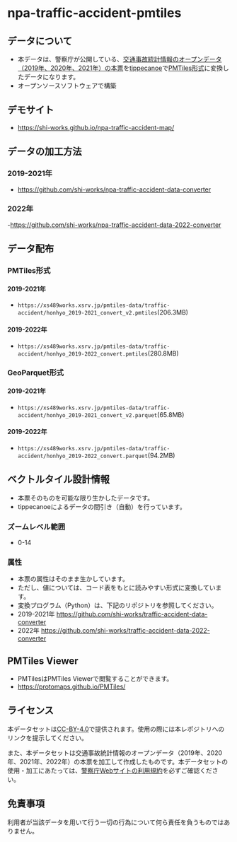 # npa-traffic-accident-pmtiles
## データについて
- 本データは、警察庁が公開している、[交通事故統計情報のオープンデータ（2019年、2020年、2021年）の本票](https://www.npa.go.jp/publications/statistics/koutsuu/opendata/index_opendata.html)を[tippecanoe](https://github.com/felt/tippecanoe)で[PMTiles形式](https://github.com/protomaps/PMTiles)に変換したデータになります。
- オープンソースソフトウェアで構築

## デモサイト
- https://shi-works.github.io/npa-traffic-accident-map/

## データの加工方法
### 2019-2021年
- https://github.com/shi-works/npa-traffic-accident-data-converter
### 2022年
-https://github.com/shi-works/npa-traffic-accident-data-2022-converter

## データ配布
### PMTiles形式
#### 2019-2021年
- `https://xs489works.xsrv.jp/pmtiles-data/traffic-accident/honhyo_2019-2021_convert_v2.pmtiles`(206.3MB)
#### 2019-2022年
- `https://xs489works.xsrv.jp/pmtiles-data/traffic-accident/honhyo_2019-2022_convert.pmtiles`(280.8MB)
### GeoParquet形式
#### 2019-2021年
- `https://xs489works.xsrv.jp/pmtiles-data/traffic-accident/honhyo_2019-2021_convert_v2.parquet`(65.8MB)
#### 2019-2022年
- `https://xs489works.xsrv.jp/pmtiles-data/traffic-accident/honhyo_2019-2022_convert.parquet`(94.2MB)

## ベクトルタイル設計情報
- 本票そのものを可能な限り生かしたデータです。
- tippecanoeによるデータの間引き（自動）を行っています。

### ズームレベル範囲
- 0-14

### 属性
- 本票の属性はそのまま生かしています。
- ただし、値については、コード表をもとに読みやすい形式に変換しています。
- 変換プログラム（Python）は、下記のリポジトリを参照してください。
- 2019-2021年 https://github.com/shi-works/traffic-accident-data-converter
- 2022年 https://github.com/shi-works/traffic-accident-data-2022-converter

## PMTiles Viewer
- PMTilesはPMTiles Viewerで閲覧することができます。
- https://protomaps.github.io/PMTiles/

## ライセンス
本データセットは[CC-BY-4.0](https://github.com/shi-works/traffic-accident-pmtiles/blob/main/LICENSE)で提供されます。使用の際には本レポジトリへのリンクを提示してください。

また、本データセットは交通事故統計情報のオープンデータ（2019年、2020年、2021年、2022年）の本票を加工して作成したものです。本データセットの使用・加工にあたっては、[警察庁Webサイトの利用規約](https://www.npa.go.jp/rules/index.html)を必ずご確認ください。

## 免責事項
利用者が当該データを用いて行う一切の行為について何ら責任を負うものではありません。
